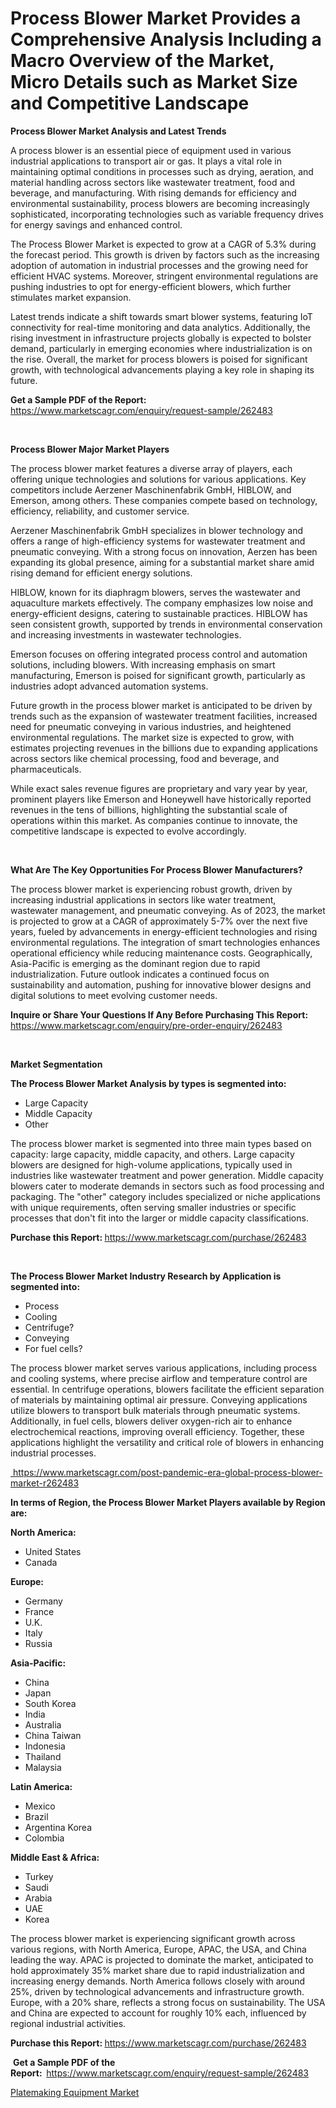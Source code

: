 <p><h1>Process Blower Market Provides a Comprehensive Analysis Including a Macro Overview of the Market, Micro Details such as Market Size and Competitive Landscape</h1></p><p><strong>Process Blower Market Analysis and Latest Trends</strong></p>
<p><p>A process blower is an essential piece of equipment used in various industrial applications to transport air or gas. It plays a vital role in maintaining optimal conditions in processes such as drying, aeration, and material handling across sectors like wastewater treatment, food and beverage, and manufacturing. With rising demands for efficiency and environmental sustainability, process blowers are becoming increasingly sophisticated, incorporating technologies such as variable frequency drives for energy savings and enhanced control.</p><p>The Process Blower Market is expected to grow at a CAGR of 5.3% during the forecast period. This growth is driven by factors such as the increasing adoption of automation in industrial processes and the growing need for efficient HVAC systems. Moreover, stringent environmental regulations are pushing industries to opt for energy-efficient blowers, which further stimulates market expansion. </p><p>Latest trends indicate a shift towards smart blower systems, featuring IoT connectivity for real-time monitoring and data analytics. Additionally, the rising investment in infrastructure projects globally is expected to bolster demand, particularly in emerging economies where industrialization is on the rise. Overall, the market for process blowers is poised for significant growth, with technological advancements playing a key role in shaping its future.</p></p>
<p><strong>Get a Sample PDF of the Report:&nbsp;</strong> <a href="https://www.marketscagr.com/enquiry/request-sample/262483?utm_campaign=2187&utm_medium=2&utm_source=Github&utm_content=ia&utm_term=30032025&utm_id=process-blower">https://www.marketscagr.com/enquiry/request-sample/262483</a></p>
<p>&nbsp;</p>
<p><strong>Process Blower Major Market Players</strong></p>
<p><p>The process blower market features a diverse array of players, each offering unique technologies and solutions for various applications. Key competitors include Aerzener Maschinenfabrik GmbH, HIBLOW, and Emerson, among others. These companies compete based on technology, efficiency, reliability, and customer service.</p><p>Aerzener Maschinenfabrik GmbH specializes in blower technology and offers a range of high-efficiency systems for wastewater treatment and pneumatic conveying. With a strong focus on innovation, Aerzen has been expanding its global presence, aiming for a substantial market share amid rising demand for efficient energy solutions. </p><p>HIBLOW, known for its diaphragm blowers, serves the wastewater and aquaculture markets effectively. The company emphasizes low noise and energy-efficient designs, catering to sustainable practices. HIBLOW has seen consistent growth, supported by trends in environmental conservation and increasing investments in wastewater technologies.</p><p>Emerson focuses on offering integrated process control and automation solutions, including blowers. With increasing emphasis on smart manufacturing, Emerson is poised for significant growth, particularly as industries adopt advanced automation systems. </p><p>Future growth in the process blower market is anticipated to be driven by trends such as the expansion of wastewater treatment facilities, increased need for pneumatic conveying in various industries, and heightened environmental regulations. The market size is expected to grow, with estimates projecting revenues in the billions due to expanding applications across sectors like chemical processing, food and beverage, and pharmaceuticals.</p><p>While exact sales revenue figures are proprietary and vary year by year, prominent players like Emerson and Honeywell have historically reported revenues in the tens of billions, highlighting the substantial scale of operations within this market. As companies continue to innovate, the competitive landscape is expected to evolve accordingly.</p></p>
<p>&nbsp;</p>
<p><strong>What Are The Key Opportunities For Process Blower Manufacturers?</strong></p>
<p><p>The process blower market is experiencing robust growth, driven by increasing industrial applications in sectors like water treatment, wastewater management, and pneumatic conveying. As of 2023, the market is projected to grow at a CAGR of approximately 5-7% over the next five years, fueled by advancements in energy-efficient technologies and rising environmental regulations. The integration of smart technologies enhances operational efficiency while reducing maintenance costs. Geographically, Asia-Pacific is emerging as the dominant region due to rapid industrialization. Future outlook indicates a continued focus on sustainability and automation, pushing for innovative blower designs and digital solutions to meet evolving customer needs.</p></p>
<p><strong>Inquire or Share Your Questions If Any Before Purchasing This Report:</strong> <a href="https://www.marketscagr.com/enquiry/pre-order-enquiry/262483?utm_campaign=2187&utm_medium=2&utm_source=Github&utm_content=ia&utm_term=30032025&utm_id=process-blower">https://www.marketscagr.com/enquiry/pre-order-enquiry/262483</a></p>
<p>&nbsp;</p>
<p><strong>Market Segmentation</strong></p>
<p><strong>The Process Blower Market Analysis by types is segmented into:</strong></p>
<p><ul><li>Large Capacity</li><li>Middle Capacity</li><li>Other</li></ul></p>
<p><p>The process blower market is segmented into three main types based on capacity: large capacity, middle capacity, and others. Large capacity blowers are designed for high-volume applications, typically used in industries like wastewater treatment and power generation. Middle capacity blowers cater to moderate demands in sectors such as food processing and packaging. The "other" category includes specialized or niche applications with unique requirements, often serving smaller industries or specific processes that don't fit into the larger or middle capacity classifications.</p></p>
<p><strong>Purchase this Report:&nbsp;</strong><a href="https://www.marketscagr.com/purchase/262483?utm_campaign=2187&utm_medium=2&utm_source=Github&utm_content=ia&utm_term=30032025&utm_id=process-blower">https://www.marketscagr.com/purchase/262483</a></p>
<p>&nbsp;</p>
<p><strong>The Process Blower Market Industry Research by Application is segmented into:</strong></p>
<p><ul><li>Process</li><li>Cooling</li><li>Centrifuge?</li><li>Conveying</li><li>For fuel cells?</li></ul></p>
<p><p>The process blower market serves various applications, including process and cooling systems, where precise airflow and temperature control are essential. In centrifuge operations, blowers facilitate the efficient separation of materials by maintaining optimal air pressure. Conveying applications utilize blowers to transport bulk materials through pneumatic systems. Additionally, in fuel cells, blowers deliver oxygen-rich air to enhance electrochemical reactions, improving overall efficiency. Together, these applications highlight the versatility and critical role of blowers in enhancing industrial processes.</p></p>
<p><a href="https://www.marketscagr.com/post-pandemic-era-global-process-blower-market-r262483?utm_campaign=2187&utm_medium=2&utm_source=Github&utm_content=ia&utm_term=30032025&utm_id=process-blower">&nbsp;https://www.marketscagr.com/post-pandemic-era-global-process-blower-market-r262483</a></p>
<p><strong>In terms of Region, the Process Blower Market Players available by Region are:</strong></p>
<p>
    <p> <strong> North America: </strong>
        <ul>
            <li>United States</li>
            <li>Canada</li>
        </ul>
        </p> 
    <p> <strong> Europe: </strong>
        <ul>
            <li>Germany</li>
            <li>France</li>
            <li>U.K.</li>
            <li>Italy</li>
            <li>Russia</li>
        </ul>
        </p> 
    <p> <strong> Asia-Pacific: </strong>
        <ul>
            <li>China</li>
            <li>Japan</li>
            <li>South Korea</li>
            <li>India</li>
            <li>Australia</li>
            <li>China Taiwan</li>
            <li>Indonesia</li>
            <li>Thailand</li>
            <li>Malaysia</li>
        </ul>
        </p> 
    <p> <strong> Latin America: </strong>
        <ul>
            <li>Mexico</li>
            <li>Brazil</li>
            <li>Argentina Korea</li>
            <li>Colombia</li>
        </ul>
        </p> 
    <p> <strong> Middle East & Africa: </strong>
        <ul>
            <li>Turkey</li>
            <li>Saudi</li>
            <li>Arabia</li>
            <li>UAE</li>
            <li>Korea</li>
        </ul>
    </p>
    </p>
<p><p>The process blower market is experiencing significant growth across various regions, with North America, Europe, APAC, the USA, and China leading the way. APAC is projected to dominate the market, anticipated to hold approximately 35% market share due to rapid industrialization and increasing energy demands. North America follows closely with around 25%, driven by technological advancements and infrastructure growth. Europe, with a 20% share, reflects a strong focus on sustainability. The USA and China are expected to account for roughly 10% each, influenced by regional industrial activities.</p></p>
<p><strong>Purchase this Report: </strong><a href="https://www.marketscagr.com/purchase/262483?utm_campaign=2187&utm_medium=2&utm_source=Github&utm_content=ia&utm_term=30032025&utm_id=process-blower">https://www.marketscagr.com/purchase/262483</a></p>
<p>&nbsp;<strong>Get a Sample PDF of the Report:&nbsp;&nbsp;</strong><a href="https://www.marketscagr.com/enquiry/request-sample/262483?utm_campaign=2187&utm_medium=2&utm_source=Github&utm_content=ia&utm_term=30032025&utm_id=process-blower">https://www.marketscagr.com/enquiry/request-sample/262483</a></p>
<p><strong></strong></p>
<p><p><a href="https://github.com/mauripalmi/Market-Research-Report-List-6/blob/main/platemaking-equipment-market.md?utm_campaign=2187&utm_medium=2&utm_source=Github&utm_content=ia&utm_term=30032025&utm_id=process-blower">Platemaking Equipment Market</a></p></p>